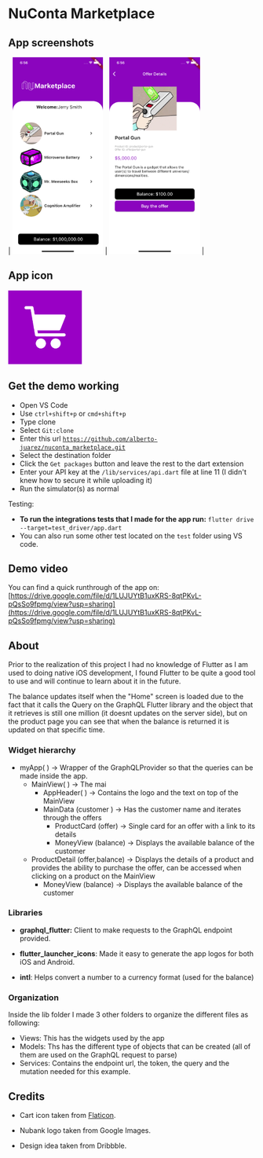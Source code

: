 # NuConta Marketplace

## App screenshots
| <img src="/assets/screenshot1.png" height="400" /> | <img src="/assets/screenshot2.png" height="400" /> |

## App icon
<img src="/assets/app_logo.png" height="150" />

## Get the demo working
- Open VS Code
- Use ```ctrl+shift+p``` or ```cmd+shift+p```
- Type clone
- Select ```Git:clone```
- Enter this url [```https://github.com/alberto-juarez/nuconta_marketplace.git```](https://github.com/alberto-juarez/nuconta_marketplace.git)
- Select the destination folder
- Click the ```Get packages``` button and leave the rest to the dart extension
- Enter your API key at the ``` /lib/services/api.dart ``` file at line 11 (I didn't knew how to secure it while uploading it)
- Run the simulator(s) as normal

Testing:
- **To run the integrations tests that I made for the app run:**
    ``` flutter drive --target=test_driver/app.dart  ```
- You can also run some other test located on the ```test``` folder using VS code.

## Demo video

You can find a quick runthrough of the app on:
[https://drive.google.com/file/d/1LUJUYtB1uxKRS-8qtPKvL-pQsSo9fpmg/view?usp=sharing](https://drive.google.com/file/d/1LUJUYtB1uxKRS-8qtPKvL-pQsSo9fpmg/view?usp=sharing)

## About

Prior to the realization of this project I had no knowledge of Flutter as I am used to doing native iOS development, I found Flutter to be quite a good tool to use and will continue to learn about it in the future.

The balance updates itself when the "Home" screen is loaded due to the fact that it calls the Query on the GraphQL Flutter library and the object that it retrieves is still one million (it doesnt updates on the server side), but on the product page you can see that when the balance is returned it is updated on that specific time.

### Widget hierarchy

- myApp( ) -> Wrapper of the GraphQLProvider so that the queries can be made inside the app.
    - MainView( ) -> The mai
        - AppHeader( ) -> Contains the logo and the text on top of the MainView
        - MainData (customer ) -> Has the customer name and iterates through the offers
            - ProductCard (offer) -> Single card for an offer with a link to its details
            - MoneyView (balance) -> Displays the available balance of the customer
    - ProductDetail (offer,balance) -> Displays the details of a product and provides the ability to purchase the offer, can be accessed when clicking on a product on the MainView
        - MoneyView (balance) -> Displays the available balance of the customer



### Libraries

- **graphql_flutter:** Client to make requests to the GraphQL endpoint provided.

- **flutter_launcher_icons**: Made it easy to generate the app logos for both iOS and Android. 

- **intl**: Helps convert a number to a currency format (used for the balance)


### Organization

Inside the lib folder I made 3 other folders to organize the different files as following:

- Views: This has the widgets used by the app
- Models: Ths has the different type of objects that can be created (all of them are used on the GraphQL request to parse)
- Services: Contains the endpoint url, the token, the query and the mutation needed for this example.

## Credits
- Cart icon taken from [Flaticon]([https://www.flaticon.com/authors/kiranshastry]).

- Nubank logo taken from Google Images.

- Design idea taken from Dribbble.


